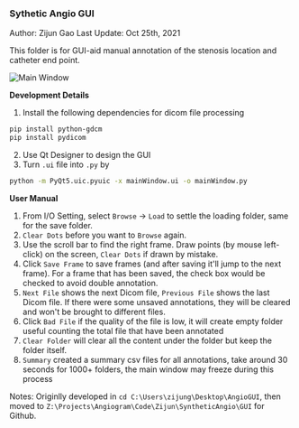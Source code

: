 ### Sythetic Angio GUI
Author: Zijun Gao 
Last Update: Oct 25th, 2021

This folder is for GUI-aid manual annotation of the stenosis location and catheter end point.

![Main Window](main.PNG)

**Development Details**
1. Install the following dependencies for dicom file processing
```bash
pip install python-gdcm
pip install pydicom
```
2. Use Qt Designer to design the GUI
3. Turn `.ui` file into `.py` by
```bash
python -m PyQt5.uic.pyuic -x mainWindow.ui -o mainWindow.py
```

**User Manual**
1. From I/O Setting, select `Browse` -> `Load` to settle the loading folder, same for the save folder.
2. `Clear Dots` before you want to `Browse` again.
3. Use the scroll bar to find the right frame. Draw points (by mouse left-click) on the screen, `Clear Dots` if drawn by mistake. 
4. Click `Save Frame` to save frames (and after saving it'll jump to the next frame). For a frame that has been saved, the check box would be checked to avoid double annotation. 
5. `Next File` shows the next Dicom file, `Previous File` shows the last Dicom file. If there were some unsaved annotations, they will be cleared and won't be brought to different files.
6. Click `Bad File` if the quality of the file is low, it will create empty folder useful counting the total file that have been annotated
7. `Clear Folder` will clear all the content under the folder but keep the folder itself.
8. `Summary` created a summary csv files for all annotations, take around 30 seconds for 1000+ folders, the main window may freeze during this process



Notes: Originlly developed in `cd C:\Users\zijung\Desktop\AngioGUI`, then moved to `Z:\Projects\Angiogram\Code\Zijun\SyntheticAngio\GUI` for Github.